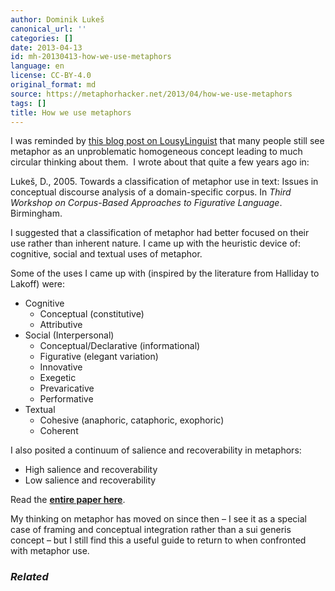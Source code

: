 ```yaml
---
author: Dominik Lukeš
canonical_url: ''
categories: []
date: 2013-04-13
id: mh-20130413-how-we-use-metaphors
language: en
license: CC-BY-4.0
original_format: md
source: https://metaphorhacker.net/2013/04/how-we-use-metaphors
tags: []
title: How we use metaphors
---
```


I was reminded by [this blog post on LousyLinguist](http://thelousylinguist.blogspot.co.uk/2013/04/the-birth-of-metaphor.html) that many people still see metaphor as an unproblematic homogeneous concept leading to much circular thinking about them.  I wrote about that quite a few years ago in:

Lukeš, D., 2005. Towards a classification of metaphor use in text: Issues in conceptual discourse analysis of a domain-specific corpus. In *Third Workshop on Corpus-Based Approaches to Figurative Language*. Birmingham.

I suggested that a classification of metaphor had better focused on their use rather than inherent nature. I came up with the heuristic device of: cognitive, social and textual uses of metaphor.

Some of the uses I came up with (inspired by the literature from Halliday to Lakoff) were:

* Cognitive
  + Conceptual (constitutive)
  + Attributive
* Social (Interpersonal)
  + Conceptual/Declarative (informational)
  + Figurative (elegant variation)
  + Innovative
  + Exegetic
  + Prevaricative
  + Performative
* Textual
  + Cohesive (anaphoric, cataphoric, exophoric)
  + Coherent

I also posited a continuum of salience and recoverability in metaphors:

* High salience and recoverability
* Low salience and recoverability

Read the **[entire paper here](http://metaphorhacker.techczech.net/files/2013/04/Luke%C5%A1-2005-Towards-a-classification-of-metaphor-use-in-text-.pdf)**.

My thinking on metaphor has moved on since then – I see it as a special case of framing and conceptual integration rather than a sui generis concept – but I still find this a useful guide to return to when confronted with metaphor use.

### *Related*